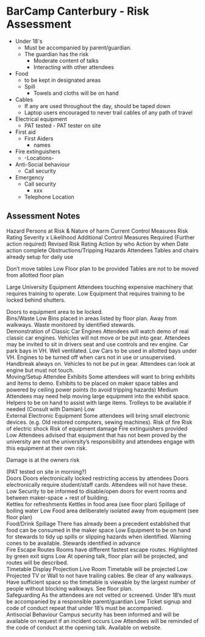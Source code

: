 BarCamp Canterbury - Risk Assessment
====================================

* Under 18's
    * Must be accompanied by parent/guardian.
    * The guardian has the risk
        * Moderate content of talks
        * Interacting with other attendees
* Food 
    * to be kept in designated areas
    * Spill
        * Towels and cloths will be on hand
* Cables
    * If any are used throughout the day, should be taped down
    * Laptop users encouraged to never trail cables of any path of travel
* Electrical equipment
    * PAT tested - PAT tester on site
* First aid
    * First Aiders
        * names
* Fire extinguishers
    * -Locations-
* Anti-Social behaviour
    * Call security
* Emergency
    * Call security
        * xxx
    * Telephone Location


Assessment Notes
----------------


Hazard	Persons
at Risk & Nature of harm	Current Control Measures	Risk Rating
Severity x Likelihood	Additional Control Measures Required
(Further action required)	Revised Risk Rating	Action by who	Action by when	Date action complete
Obstructions/Tripping Hazards	Attendees	Tables and chairs already setup for daily use

Don’t move tables	Low	Floor plan to be provided
Tables are not to be moved from allotted floor plan
				
Large University Equipment	Attendees touching expensive machinery that requires training to operate.		Low	Equipment that requires training to be locked behind shutters.

Doors to equipment area to be locked.				
Bins/Waste			Low	Bins placed in areas listed by floor plan. Away from walkways.
Waste monitored by identified stewards.				
Demonstration of Classic Car Engines	Attendees will watch demo of real classic car engines. Vehicles will not move or be put into gear.
Attendees may be invited to sit in drivers seat and use controls and rev engine.	Car park bays in VH. Well ventilated.	Low	Cars to be used in allotted bays under VH.
Engines to be turned off when cars not in use or unsupervised.
Handbreak always on. Vehicles to not be put in gear.
Attendees can look at engine but must not touch.				
Moving/Setup Attendee Exhibits	Some attendees will want to bring exhibits and items to demo.	Exhibits to be placed on maker space tables and powered by ceiling power points (to avoid tripping hazards)	Medium	Attendees may need help moving large equipment into the exhibit space.
Helpers to be on hand to assist with large items.
Trolleys to be available if needed (Consult with Damian)	Low			
External Electronic Equipment	Some attendees will bring small electronic devices. (e.g. Old restored computers, sewing machines).
Risk of fire
Risk of electric shock
Risk of equipment damage	Fire extinguishers provided	Low	Attendees advised that equipment that has not been proved by the university are not the university’s responsibility and attendees engage with this equipment at their own risk.

Damage is at the owners risk

(PAT tested on site in morning?)				
Doors	Doors electronically locked restricting access by attendees	Doors electronically require student/staff cards. Attendees will not have these.	Low	Security to be informed to disable/open doors for event rooms and between maker-space + rest of building.				
Kettles for refreshments	Kettles in food area (see floor plan)
Spillage of boiling water		Low	Food area deliberately isolated away from equipment (see floor plan)				
Food/Drink Spillage	There has already been a precedent established that food can be consumed in the maker space		Low	Equipment to be on hand for stewards to tidy up spills or slipping hazards when identified. 
Warning cones to be available.
Stewards identified in advance				
Fire Escape Routes	Rooms have different fastest escape routes.	Highlighted by green exit signs	Low	At opening talk, floor plan will be projected, and routes will be described.				
Timetable Display Projection	Live Room Timetable will be projected		Low	Projected TV or Wall to not have trailing cables.
Be clear of any walkways.
Have sufficient space so the timetable is viewable by the largest number of people without blocking walkways.
See floor plan.				
Safeguarding	As the attendees are not vetted or screened. Under 18’s must be accompanied by a responsible parent/guardian		Low	Ticket signup and code of conduct repeat that under 18’s must be accompanied.				
Antisocial Behaviour	Campus security has been informed and will be available on request if an incident occurs		Low	Attendees will be reminded of the code of conduct at the opening talk. Available on website.				
